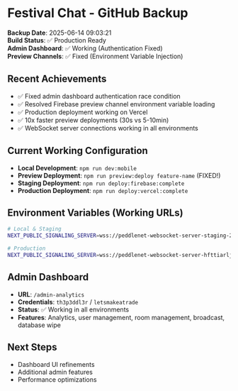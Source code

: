 # Festival Chat - GitHub Backup
**Backup Date**: 2025-06-14 09:03:21  
**Build Status**: ✅ Production Ready  
**Admin Dashboard**: ✅ Working (Authentication Fixed)  
**Preview Channels**: ✅ Fixed (Environment Variable Injection)  

## Recent Achievements
- ✅ Fixed admin dashboard authentication race condition
- ✅ Resolved Firebase preview channel environment variable loading
- ✅ Production deployment working on Vercel
- ✅ 10x faster preview deployments (30s vs 5-10min)
- ✅ WebSocket server connections working in all environments

## Current Working Configuration
- **Local Development**: `npm run dev:mobile` 
- **Preview Deployment**: `npm run preview:deploy feature-name` (FIXED!)
- **Staging Deployment**: `npm run deploy:firebase:complete`
- **Production Deployment**: `npm run deploy:vercel:complete`

## Environment Variables (Working URLs)
```bash
# Local & Staging
NEXT_PUBLIC_SIGNALING_SERVER=wss://peddlenet-websocket-server-staging-250496240301.us-central1.run.app

# Production  
NEXT_PUBLIC_SIGNALING_SERVER=wss://peddlenet-websocket-server-hfttiarlja-uc.a.run.app
```

## Admin Dashboard
- **URL**: `/admin-analytics`
- **Credentials**: `th3p3ddl3r` / `letsmakeatrade`
- **Status**: ✅ Working in all environments
- **Features**: Analytics, user management, room management, broadcast, database wipe

## Next Steps
- Dashboard UI refinements
- Additional admin features
- Performance optimizations
